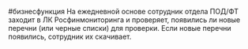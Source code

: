 #бизнесфункция 
На ежедневной основе сотрудник отдела ПОД/ФТ заходит в ЛК Росфинмониторинга и проверяет, появились ли новые перечни (или черные списки) для проверки. Если новые перечни появились, сотрудник их скачивает.